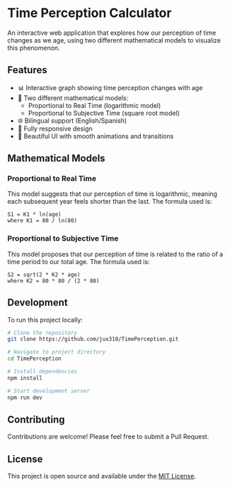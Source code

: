 # Time Perception Calculator

An interactive web application that explores how our perception of time changes as we age, using two different mathematical models to visualize this phenomenon.


## Features

- 📊 Interactive graph showing time perception changes with age
- 🔄 Two different mathematical models:
  - Proportional to Real Time (logarithmic model)
  - Proportional to Subjective Time (square root model)
- 🌐 Bilingual support (English/Spanish)
- 📱 Fully responsive design
- 🎨 Beautiful UI with smooth animations and transitions

## Mathematical Models

### Proportional to Real Time
This model suggests that our perception of time is logarithmic, meaning each subsequent year feels shorter than the last. The formula used is:

```
S1 = K1 * ln(age)
where K1 = 80 / ln(80)
```

### Proportional to Subjective Time
This model proposes that our perception of time is related to the ratio of a time period to our total age. The formula used is:

```
S2 = sqrt(2 * K2 * age)
where K2 = 80 * 80 / (2 * 80)
```

## Development

To run this project locally:

```bash
# Clone the repository
git clone https://github.com/jux310/TimePerception.git

# Navigate to project directory
cd TimePerception

# Install dependencies
npm install

# Start development server
npm run dev
```

## Contributing

Contributions are welcome! Please feel free to submit a Pull Request.

## License

This project is open source and available under the [MIT License](LICENSE).
